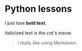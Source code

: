 # Python lessons

I just love **bold text**.

Italicized text is the *cat's meow*.

> I really like using Markdown.
